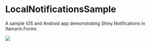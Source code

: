 # LocalNotificationsSample
A sample iOS and Android app demonstrating Shiny.Notifications in Xamarin.Forms

![](https://user-images.githubusercontent.com/13558917/72295623-ce7c9500-360c-11ea-899a-50fd24b021f7.png)
